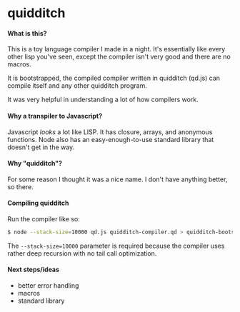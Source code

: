 # quidditch

#### What is this?

This is a toy language compiler I made in a night.
It's essentially like every other lisp you've seen, except the compiler isn't very good
and there are no macros.

It is bootstrapped, the compiled compiler written in quidditch (qd.js) can compile itself and any other quidditch program.

It was very helpful in understanding a lot of how compilers work.

#### Why a transpiler to Javascript?

Javascript _looks_ a lot like LISP.
It has closure, arrays, and anonymous functions.
Node also has an easy-enough-to-use standard library that doesn't get in the way.

#### Why "quidditch"?

For some reason I thought it was a nice name. I don't have anything better, so there.

#### Compiling quidditch

Run the compiler like so:

```bash
$ node --stack-size=10000 qd.js quidditch-compiler.qd > quidditch-bootstrapped.js
```

The `--stack-size=10000` parameter is required because the compiler uses rather deep recursion with
no tail call optimization.

#### Next steps/ideas

- better error handling
- macros
- standard library